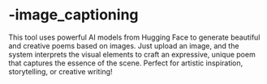 # -image_captioning
This tool uses powerful AI models from Hugging Face to generate beautiful and creative poems based on images. Just upload an image, and the system interprets the visual elements to craft an expressive, unique poem that captures the essence of the scene. Perfect for artistic inspiration, storytelling, or creative writing!

